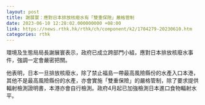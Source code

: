 ```yaml
---
layout: post
title: 謝展寰：應對日本排放核廢水有「雙重保險」嚴格管制
date: 2023-06-10 12:28:02.000000000 +08:00
link: https://news.rthk.hk/rthk/ch/component/k2/1704279-20230610.htm
categories: rthk
---
```


環境及生態局局長謝展寰表示，政府已成立跨部門小組，應對日本排放核廢水事件，強調一定會嚴密把關。

他表明，日本一旦排放核廢水，除了禁止福島一帶最高風險縣份的水產入口本港，其他不是最高風險縣份的水產，亦會實施「雙重保險」的嚴格管制，除了要求提供輻射檢測證明書，本港亦會自行檢測。政府4月起已加強檢測日本進口食物輻射水平。
